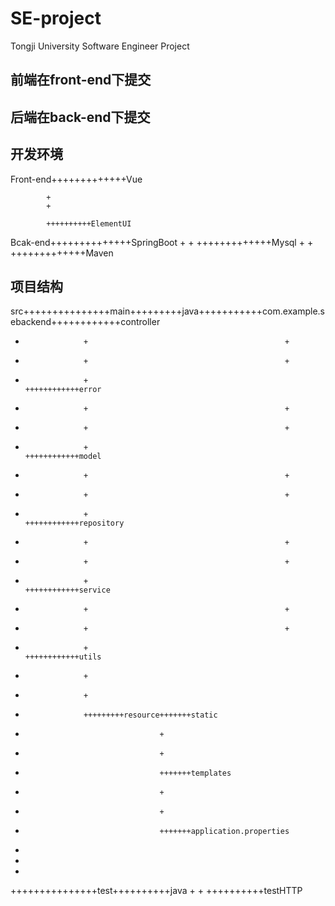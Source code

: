 # SE-project
Tongji University Software Engineer Project
## 前端在front-end下提交
## 后端在back-end下提交

## 开发环境
Front-end+++++++++++++Vue

            +
            +
            
            ++++++++++ElementUI
            
Bcak-end++++++++++++++SpringBoot
        +
        +
        +++++++++++++Mysql
        +
        +
        +++++++++++++Maven

## 项目结构

src+++++++++++++++main+++++++++java+++++++++++com.example.sebackend++++++++++++controller
   +                  +                                            +
   +                  +                                            +
   +                  +                                            ++++++++++++error
   +                  +                                            +
   +                  +                                            +
   +                  +                                            ++++++++++++model
   +                  +                                            +
   +                  +                                            +
   +                  +                                            ++++++++++++repository
   +                  +                                            +
   +                  +                                            +
   +                  +                                            ++++++++++++service
   +                  +                                            +
   +                  +                                            +
   +                  +                                            ++++++++++++utils
   +                  +
   +                  +
   +                  +++++++++resource+++++++static
   +                                   +
   +                                   +
   +                                   +++++++templates
   +                                   +
   +                                   +
   +                                   +++++++application.properties 
   +
   +
   +
   +++++++++++++++test++++++++++java
                      +
                      +
                      ++++++++++testHTTP
